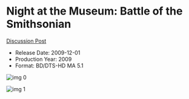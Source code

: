 # Night at the Museum: Battle of the Smithsonian

[Discussion Post](https://www.avsforum.com/threads/bass-eq-for-filtered-movies.2995212/post-57849326)

* Release Date: 2009-12-01
* Production Year: 2009
* Format: BD/DTS-HD MA 5.1

![img 0](https://i.imgur.com/gCIqr7w.jpg)

![img 1](https://i.imgur.com/wh1vxPj.jpg)

